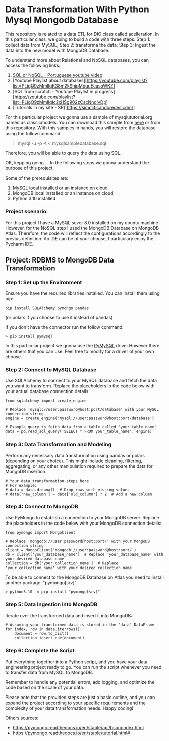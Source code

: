   # Data Transformation With Python Mysql Mongodb Database

This repository is related to a data ETL for DIO class called acelleration. In this particular class, we going to build a code with three steps: Step 1: collect data from MySQL; Step 2: transforma the data; Step 3: Ingest the data into the new model with MongoDB Database.

To understand more about Relational and NoSQL databases, you can access the following links:
1. [SQL or NoSQL - Portuguese youtube video](https://youtu.be/o8i2KZiIW4Y)
3. [Youtube Playlist about databases][https://youtube.com/playlist?list=PLigQ9zMmlIqK38m2kShipMoquEcasoWKZ]
4. [SQL from scratch - Youtube Playlist in progress][https://youtube.com/playlist?list=PLigQ9zMmlIqIc2xi1Sg902zCscNndIvDp]
5. [Tutorials in my site - SR][https://simplificandoredes.com/]

For this particular project we gonna use a sample of mysqlututorial.org named as classicmodels. You can download this sample from [here](https://www.mysqltutorial.org/mysql-sample-database.aspx) or from this repository. With this samples in hands, you will restore the database using the follow command:

  > mysql -u <user> -p -t < mysqlsampledatabase.sql

Therefore, you will be able to query the data using SQL.

OK, kepping going ... In the following steps we gonna understand the purpose of this project.

Some of the prerequisites are:
1. MySQL local installed or an instance on cloud
2. MongoDB local installed or an instance on cloud
3. Python 3.10 installed

### Project scenario:

For this project I have a MySQL sever 8.0 installed on my ubuntu machine. However, for the NoSQL step I used the MongoDB Database on MongoDB Atlas. Therefore, the code will reflect the configurations accordingly to the previus definition. An IDE can be of your choose, I particulary enjoy the Pycharm IDE.


## Project: RDBMS to MongoDB Data Transformation

### Step 1: Set up the Environment

Ensure you have the required libraries installed. You can install them using pip:

    pip install SQLAlchemy pymongo pandas

(or polars if you choose to use it instead of pandas)

If you don't have the connector run the follow command:

    > pip install pymysql

In this particular project we gonna use the [PyMySQL](https://pypi.org/project/pymysql/) driver.However there are others that you can use. Feel free to modify for a driver of your own choose.

### Step 2: Connect to MySQL Database

Use SQLAlchemy to connect to your MySQL database and fetch the data you want to transform. Replace the placeholders in the code below with your actual database connection details:

    from sqlalchemy import create_engine

    # Replace 'mysql://user:password@host:port/database' with your MySQL connection string
    engine = create_engine('mysql://user:password@host:port/database')

    # Example query to fetch data from a table called 'your_table_name'
    data = pd.read_sql_query('SELECT * FROM your_table_name', engine)

### Step 3: Data Transformation and Modeling

Perform any necessary data transformation using pandas or polars (depending on your choice). This might include cleaning, filtering, aggregating, or any other manipulation required to prepare the data for MongoDB insertion.

    # Your data transformation steps here
    # For example:
    # data = data.dropna()  # Drop rows with missing values
    # data['new_column'] = data['old_column'] * 2  # Add a new column

### Step 4: Connect to MongoDB

Use PyMongo to establish a connection to your MongoDB server. Replace the placeholders in the code below with your MongoDB connection details:

    from pymongo import MongoClient

    # Replace 'mongodb://user:password@host:port/' with your MongoDB connection string
    client = MongoClient('mongodb://user:password@host:port/')
    db = client['your_database_name']  # Replace 'your_database_name' with your desired database name
    collection = db['your_collection_name']  # Replace 'your_collection_name' with your desired collection name

To be able to connect to the MongoDB Database on Atlas you need to install another package: "pymongo[srv]"

    > python3.10 -m pip install "pymongo[srv]"


### Step 5: Data Ingestion into MongoDB

Iterate over the transformed data and insert it into MongoDB:

    # Assuming your transformed data is stored in the 'data' DataFrame
    for index, row in data.iterrows():
        document = row.to_dict()
        collection.insert_one(document)

### Step 6: Complete the Script

Put everything together into a Python script, and you have your data engineering project ready to go. You can run the script whenever you need to transfer data from MySQL to MongoDB.

Remember to handle any potential errors, add logging, and optimize the code based on the scale of your data.

Please note that the provided steps are just a basic outline, and you can expand the project according to your specific requirements and the complexity of your data transformation needs. Happy coding!

Others sources:
- https://pymongo.readthedocs.io/en/stable/api/bson/index.html
- https://pymongo.readthedocs.io/en/stable/tutorial.html#

